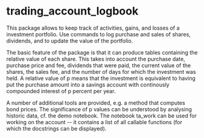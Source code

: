 # trading_account_logbook

This package allows to keep track of activities, gains, and losses of a
investment portfolio. Use commands to log purchase and sales of shares,
dividends, and to update the value of the portfolio.

The basic feature of the package is that it can produce tables containing
the relative value of each share. This takes into account the purchase date,
purchase price and fee, dividends that were paid, the current value of the
shares, the sales fee, and the number of days for which the investment was
held. A relative value of p means that the investment is equivalent to having
put the purchase amount into a savings account with continously compounded
interest of p percent per year.

A number of additional tools are provided, e.g. a method that computes bond
prices. The significance of p values can be understood by analysing historic
data, cf. the demo notebook. The notebook ta_work can be used for working on
the account -- it contains a list of all callable functions (for which the
docstrings can be displayed).
